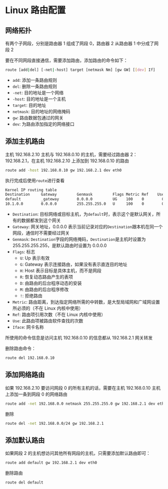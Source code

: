 # Linux 路由配置

## 网络拓扑

有两个子网段，分别是路由器 1 组成了网段 0，路由器 2 从路由器 1 中分成了网段 2

要在不同网段直接通信，需要添加路由，添加路由的命令如下：

```bash
route [add|del] [-net|-host] target [netmask Nm] [gw GW] [[dev] If]
```

- `add`: 添加一条路由规则
- `del`: 删除一条路由规则
- `-net`: 目的地址是一个网络
- `-host`: 目的地址是一个主机
- `target`: 目的地址
- `netmask`: 目的地址的网络掩码
- `gw`: 路由数据包通过的网关
- `dev`: 为路由添加指定的网络接口

## 添加主机路由

主机 192.168.2.10 主机与 192.168.0.10 的主机，需要经过路由器 2：192.168.2.1，在主机 192.168.2.10 上添加到 192.168.0.10 的路由

```bash
route add -host 192.168.0.10 gw 192.168.2.1 dev eth0
```

执行完成后使用`route`进行查看

```bash
Kernel IP routing table
Destination     Gateway         Genmask         Flags Metric Ref    Use Iface
default         _gateway        0.0.0.0         UG    100    0        0 ens192
10.1.0.0        0.0.0.0         255.255.255.0   U     100    0        0 ens192
```

- `Destination`: 目标网络或目标主机，为`default`时，表示这个是默认网关，所有的数据都发到这个网关
- `Gateway`: 网关地址，0.0.0.0 表示当前记录对应的`Destination`跟本机在同一个网段，通信时不需要经过网关
- `Genmask`: `Destination`字段的网络掩码，`Destination`是主机时设置为 255.255.255.255，是默认路由时设置为 0.0.0.0
- `Flags`: 标志
  - `U`: Up 表示有效
  - `G`: Gateway 表示连接路由，如果没有表示直连目的地址
  - `H`: Host 表示目标是具体主机，而不是网段
  - `R`: 恢复动态路由产生的表项
  - `D`: 由路由的后台程序动态的安装
  - `M`: 由路由的后台程序修改
  - `!`: 拒绝路由
- `Metric`: 路由距离，到达指定网络所需的中转数，是大型局域网和广域网设置所必须的（不在 Linux 内核中使用）
- `Ref`: 路由项引用次数（不在 Linux 内核中使用）
- `Use`: 此路由项被路由软件查找的次数
- `Iface`: 网卡名称

所使用的命令信息是访问主机 192.168.0.10 的信息都从 192.168.2.1 网关转发

删除路由命令：

```bash
route del 192.168.0.10
```

## 添加网络路由

如果 192.168.2.10 要访问网段 0 的所有主机的话，需要在主机 192.168.0.10 主机上添加一条到网段 0 的网络路由

```bash
route add -net 192.168.0.0 netmask 255.255.255.0 gw 192.168.2.1 dev eth0
```

删除

```bash
route del -net 192.168.0.0/24 gw 192.168.2.1
```

## 添加默认路由

如果网段 2 的主机想访问其他所有网段的主机，只需要添加默认路由即可：

```bash
route add default gw 192.168.2.1 dev eth0
```

删除路由

```bash
route del default
```
